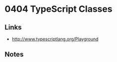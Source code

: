 0404 TypeScript Classes
======

Links
------
+ http://www.typescriptlang.org/Playground

Notes
------
